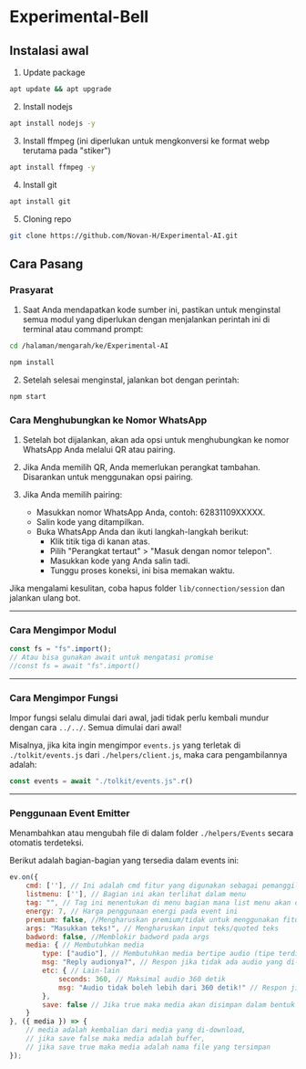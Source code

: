 # Experimental-Bell

## Instalasi awal

1. Update package

```bash
apt update && apt upgrade
```

2. Install nodejs

```bash
apt install nodejs -y
```

3. Install ffmpeg (ini diperlukan untuk mengkonversi ke format webp terutama pada "stiker")

```bash
apt install ffmpeg -y
```

4. Install git

```bash
apt install git
```

5. Cloning repo

```bash
git clone https://github.com/Novan-H/Experimental-AI.git
```

## Cara Pasang

### Prasyarat

1. Saat Anda mendapatkan kode sumber ini, pastikan untuk menginstal semua modul yang diperlukan dengan menjalankan perintah ini di terminal atau command prompt:

```bash
cd /halaman/mengarah/ke/Experimental-AI
```
```bash
npm install
```

2. Setelah selesai menginstal, jalankan bot dengan perintah:

```bash
npm start
```

### Cara Menghubungkan ke Nomor WhatsApp

1. Setelah bot dijalankan, akan ada opsi untuk menghubungkan ke nomor WhatsApp Anda melalui QR atau pairing.

2. Jika Anda memilih QR, Anda memerlukan perangkat tambahan. Disarankan untuk menggunakan opsi pairing.

3. Jika Anda memilih pairing:
   - Masukkan nomor WhatsApp Anda, contoh: 62831109XXXXX.
   - Salin kode yang ditampilkan.
   - Buka WhatsApp Anda dan ikuti langkah-langkah berikut:
     - Klik titik tiga di kanan atas.
     - Pilih "Perangkat tertaut" > "Masuk dengan nomor telepon".
     - Masukkan kode yang Anda salin tadi.
     - Tunggu proses koneksi, ini bisa memakan waktu.

Jika mengalami kesulitan, coba hapus folder `lib/connection/session` dan jalankan ulang bot.

---

### Cara Mengimpor Modul

```javascript
const fs = "fs".import(); 
// Atau bisa gunakan await untuk mengatasi promise
//const fs = await "fs".import()
```

---

### Cara Mengimpor Fungsi

Impor fungsi selalu dimulai dari awal, jadi tidak perlu kembali mundur dengan cara `../../`. Semua dimulai dari awal!

Misalnya, jika kita ingin mengimpor `events.js` yang terletak di `./tolkit/events.js` dari `./helpers/client.js`, maka cara pengambilannya adalah:

```javascript
const events = await "./tolkit/events.js".r()
```

---

### Penggunaan Event Emitter 
Menambahkan atau mengubah file di dalam folder `./helpers/Events` secara otomatis terdeteksi.

Berikut adalah bagian-bagian yang tersedia dalam events ini:

```javascript
ev.on({
    cmd: [''], // Ini adalah cmd fitur yang digunakan sebagai pemanggil event, Anda bisa meletakkan banyak cmd
    listmenu: [''], // Bagian ini akan terlihat dalam menu
    tag: "", // Tag ini menentukan di menu bagian mana list menu akan ditempatkan
    energy: 7, // Harga penggunaan energi pada event ini
    premium: false, //Mengharuskan premium/tidak untuk menggunakan fitur ini
    args: "Masukkan teks!", // Mengharuskan input teks/quoted teks
    badword: false, //Memblokir badword pada args
    media: { // Membutuhkan media
        type: ["audio"], // Membutuhkan media bertipe audio (tipe terdiri dari audio, document, video, image, sticker) bisa digunakn bersama did alam array
        msg: "Reply audionya?", // Respon jika tidak ada audio yang di-reply
        etc: { // Lain-lain
            seconds: 360, // Maksimal audio 360 detik
            msg: "Audio tidak boleh lebih dari 360 detik!" // Respon jika lebih dari 360 detik
        },
        save: false // Jika true maka media akan disimpan dalam bentuk file audio.mp3
    }
}, ({ media }) => {
    // media adalah kembalian dari media yang di-download, 
    // jika save false maka media adalah buffer,
    // jika save true maka media adalah nama file yang tersimpan
});
```
